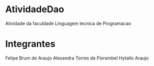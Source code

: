 # AtividadeDao
Atividade da faculdade Linguagem tecnica de Programacao

# Integrantes

Felipe Brum de Araujo
Alexandra Torres de Florambel
Hytallo Araujo
